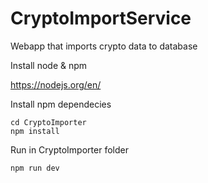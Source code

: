 # CryptoImportService

Webapp that imports crypto data to database

Install node & npm

https://nodejs.org/en/

Install npm dependecies
```
cd CryptoImporter
npm install
```

Run in CryptoImporter folder
```
npm run dev
```
